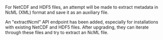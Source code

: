 For NetCDF and HDF5 files, an attempt will be made to extract metadata in NcML (XML) format and save it as an auxiliary file.

An "extractNcml" API endpoint has been added, especially for installations with existing NetCDF and HDF5 files. After upgrading, they can iterate through these files and try to extract an NcML file.
